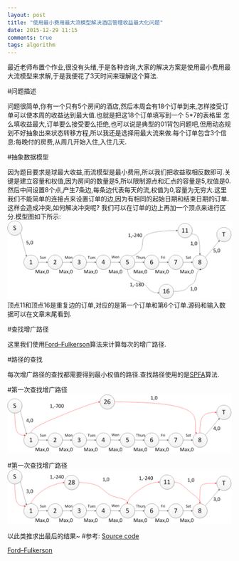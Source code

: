 ```yaml
---
layout: post
title: "使用最小费用最大流模型解决酒店管理收益最大化问题"
date: 2015-12-29 11:15
comments: true
tags: algorithm
---
```


最近老师布置个作业,很没有头绪,于是各种咨询,大家的解决方案是使用最小费用最大流模型来求解,于是我便花了3天时间来理解这个算法.

#问题描述

问题很简单,你有一个只有5个房间的酒店,然后本周会有18个订单到来,怎样接受订单可以使本周的收益达到最大值.也就是把这18个订单填写到一个 5*7的表格里
怎么填收益最大,订单要么接受要么拒绝,也可以说是典型的01背包问题吧,但用动态规划不好抽象出来状态转移方程,所以我还是选择用最大流来做.每个订单包含3个信息:每晚付的房费,从周几开始入住,入住几天.

#抽象数据模型

因为题目要求是球最大收益,而流模型是最小费用,所以我们把收益取相反数即可.关键是建立容量和权值,因为房间的数量是5,所以限制源点和汇点的容量是5,权值是0.然后中间设置8个点,产生7条边,每条边代表每天的流,权值为0,容量为无穷大.这里我们不能简单的连接点来设置订单的边,因为有相同的起始日期和结束日期的订单.这样会造成冲突,如何解决冲突呢? 我们可以在订单的边上再加一个顶点来进行区分.模型图如下所示:
![model](https://raw.githubusercontent.com/acgotaku/USTC-Coding/master/hotel/model.png)
顶点11和顶点16是重复边的订单,对应的是第一个订单和第6个订单.源码和输入数据可以在文章末尾看到.

#查找增广路径

这里我们使用[Ford–Fulkerson](https://en.wikipedia.org/wiki/Ford%E2%80%93Fulkerson_algorithm)算法来计算每次的增广路径.

#路径的查找

每次增广路径的查找都需要得到最小权值的路径.查找路径使用的是[SPFA](https://en.wikipedia.org/wiki/Shortest_Path_Faster_Algorithm)算法.

#第一次查找增广路径
![model](https://raw.githubusercontent.com/acgotaku/USTC-Coding/master/hotel/hotel1.1.png)

#第一次查找增广路径
![model](https://raw.githubusercontent.com/acgotaku/USTC-Coding/master/hotel/hotel1.2.png)

以此类推求出最后的结果~
#参考:
[Source code](https://github.com/acgotaku/USTC-Coding/tree/master/hotel)

[Ford–Fulkerson](http://www.cnblogs.com/gaochundong/p/ford_fulkerson_maximum_flow_algorithm.html)